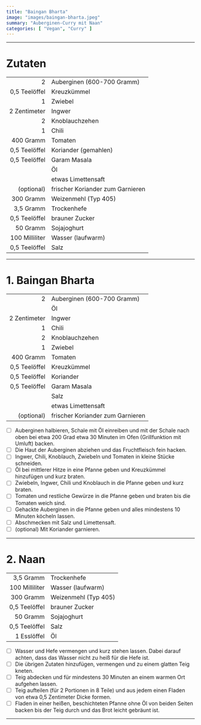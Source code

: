 ```yaml
---
title: "Baingan Bharta"
image: "images/baingan-bharta.jpeg"
summary: "Auberginen-Curry mit Naan"
categories: [ "Vegan", "Curry" ]
---
```


---

# Zutaten

|                |                                  |
|---------------:|:---------------------------------|
|              2 | Auberginen (600-700 Gramm)       |
|  0,5 Teelöffel | Kreuzkümmel                      |
|              1 | Zwiebel                          |
|   2 Zentimeter | Ingwer                           |
|              2 | Knoblauchzehen                   |
|              1 | Chili                            |
|      400 Gramm | Tomaten                          |
|  0,5 Teelöffel | Koriander (gemahlen)             |
|  0,5 Teelöffel | Garam Masala                     |
|                | Öl                               |
|                | etwas Limettensaft               |
|     (optional) | frischer Koriander zum Garnieren |
|      300 Gramm | Weizenmehl (Typ 405)             |
|      3,5 Gramm | Trockenhefe                      |
|  0,5 Teelöffel | brauner Zucker                   |
|       50 Gramm | Sojajoghurt                      |
| 100 Milliliter | Wasser (laufwarm)                |
|  0,5 Teelöffel | Salz                             |

---

# 1. Baingan Bharta

|               |                                  |
|--------------:|:---------------------------------|
|             2 | Auberginen (600-700 Gramm)       |
|               | Öl                               |
|  2 Zentimeter | Ingwer                           |
|             1 | Chili                            |
|             2 | Knoblauchzehen                   |
|             1 | Zwiebel                          |
|     400 Gramm | Tomaten                          |
| 0,5 Teelöffel | Kreuzkümmel                      |
| 0,5 Teelöffel | Koriander                        |
| 0,5 Teelöffel | Garam Masala                     |
|               | Salz                             |
|               | etwas Limettensaft               |
|    (optional) | frischer Koriander zum Garnieren |

- [ ] Auberginen halbieren, Schale mit Öl einreiben und mit der Schale nach oben bei etwa 200 Grad etwa 30 Minuten im
  Ofen (Grillfunktion mit Umluft) backen.
- [ ] Die Haut der Auberginen abziehen und das Fruchtfleisch fein hacken.
- [ ] Ingwer, Chili, Knoblauch, Zwiebeln und Tomaten in kleine Stücke schneiden.
- [ ] Öl bei mittlerer Hitze in eine Pfanne geben und Kreuzkümmel hinzufügen und kurz braten.
- [ ] Zwiebeln, Ingwer, Chili und Knoblauch in die Pfanne geben und kurz braten.
- [ ] Tomaten und restliche Gewürze in die Pfanne geben und braten bis die Tomaten weich sind.
- [ ] Gehackte Auberginen in die Pfanne geben und alles mindestens 10 Minuten köcheln lassen.
- [ ] Abschmecken mit Salz und Limettensaft.
- [ ] (optional) Mit Koriander garnieren.

---

# 2. Naan

|                |                      |
|---------------:|:---------------------|
|      3,5 Gramm | Trockenhefe          |
| 100 Milliliter | Wasser (laufwarm)    |
|      300 Gramm | Weizenmehl (Typ 405) |
|  0,5 Teelöffel | brauner Zucker       |
|       50 Gramm | Sojajoghurt          |
|  0,5 Teelöffel | Salz                 |
|    1 Esslöffel | Öl                   |

- [ ] Wasser und Hefe vermengen und kurz stehen lassen. Dabei darauf achten, dass das Wasser nicht zu heiß für die Hefe
  ist.
- [ ] Die übrigen Zutaten hinzufügen, vermengen und zu einem glatten Teig kneten.
- [ ] Teig abdecken und für mindestens 30 Minuten an einem warmen Ort aufgehen lassen.
- [ ] Teig aufteilen (für 2 Portionen in 8 Teile) und aus jedem einen Fladen von etwa 0,5 Zentimeter Dicke formen.
- [ ] Fladen in einer heißen, beschichteten Pfanne ohne Öl von beiden Seiten backen bis der Teig durch und das Brot
  leicht gebräunt ist.

---
